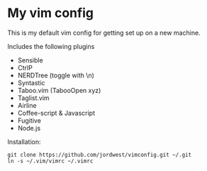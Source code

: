 My vim config
=============

This is my default vim config for getting set up on a new machine.

Includes the following plugins
 - Sensible
 - CtrlP
 - NERDTree (toggle with \n)
 - Syntastic
 - Taboo.vim (TabooOpen xyz)
 - Taglist.vim
 - Airline
 - Coffee-script & Javascript
 - Fugitive
 - Node.js

Installation:

    git clone https://github.com/jordwest/vimconfig.git ~/.git
    ln -s ~/.vim/vimrc ~/.vimrc

